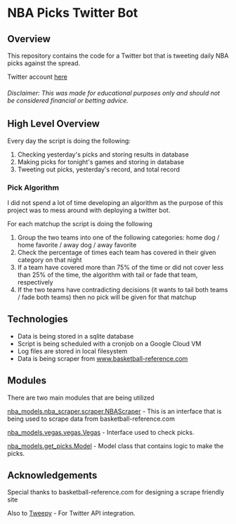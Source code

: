 # NBA Picks Twitter Bot

## Overview

This repository contains the code for a Twitter bot that is tweeting daily NBA picks against the spread.

Twitter account <a href="https://twitter.com/ShitterNBAPicks">here</a>

###### Disclaimer: This was made for educational purposes only and should not be considered financial or betting advice.

## High Level Overview
Every day the script is doing the following:
1. Checking yesterday's picks and storing results in database
2. Making picks for tonight's games and storing in database
3. Tweeting out picks, yesterday's record, and total record

### Pick Algorithm
I did not spend a lot of time developing an algorithm as the purpose of this project was to mess around with deploying a twitter bot.

For each matchup the script is doing the following
1. Group the two teams into one of the following categories: home dog / home favorite / away dog / away favorite
2. Check the percentage of times each team has covered in their given category on that night
3. If a team have covered more than 75% of the time or did not cover less than 25% of the time, the algorithm with tail or fade that team, respectively
4. If the two teams have contradicting decisions (it wants to tail both teams / fade both teams) then no pick will be given for that matchup

## Technologies
- Data is being stored in a sqlite database
- Script is being scheduled with a cronjob on a Google Cloud VM
- Log files are stored in local filesystem
- Data is being scraper from <a href="https://www.basketball-reference.com/">www.basketball-reference.com</a>

## Modules
There are two main modules that are being utilized

[nba_models.nba_scraper.scraper.NBAScraper](nba_models/nba_scraper/scraper.py) - This is an interface that is being used to scrape data from basketball-reference.com

[nba_models.vegas.vegas.Vegas](nba_models/vegas/vegas.py) - Interface used to check picks.

[nba_models.get_picks.Model](nba_models/get_picks.py.) - Model class that contains logic to make the picks.

## Acknowledgements

Special thanks to basketball-reference.com for designing a scrape friendly site

Also to [Tweepy](https://github.com/tweepy/tweepy) - For Twitter API integration.
